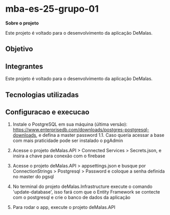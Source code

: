 # mba-es-25-grupo-01

**Sobre o projeto**

Este projeto é voltado para o desenvolvimento da aplicação DeMalas.

## Objetivo

## Integrantes

Este projeto é voltado para o desenvolvimento da aplicação DeMalas.

## Tecnologias utilizadas



## Configuracao e execucao

1. Instale o PostgreSQL em sua máquina (última versão): https://www.enterprisedb.com/downloads/postgres-postgresql-downloads, e defina a master password
1.1. Caso queria acessar a base com mais praticidade pode ser instalado o pgAdmin

2. Acesse o projeto deMalas.API > Connected Services > Secrets.json, e insira a chave para conexão com o firebase

3. Acesse o projeto deMalas.API > appsettings.json e busque por ConnectionStrings > Postgresql > Password e coloque a senha definida no master do pgsql

4. No terminal do projeto deMalas.Infrastructure execute o comando 'update-database', isso fará com que o Entity Framework se contecte com o postgresql e crie o banco de dados da aplicação

5. Para rodar o app, execute o projeto deMalas.API
